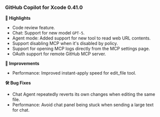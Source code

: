 ### GitHub Copilot for Xcode 0.41.0

**🚀 Highlights**

* Code review feature.
* Chat: Support for new model `GPT-5`.
* Agent mode: Added support for new tool to read web URL contents.
* Support disabling MCP when it's disabled by policy.
* Support for opening MCP logs directly from the MCP settings page.
* OAuth support for remote GitHub MCP server.

**💪 Improvements**

* Performance: Improved instant-apply speed for edit_file tool.

**🛠️ Bug Fixes**

* Chat Agent repeatedly reverts its own changes when editing the same file.
* Performance: Avoid chat panel being stuck when sending a large text for chat.
